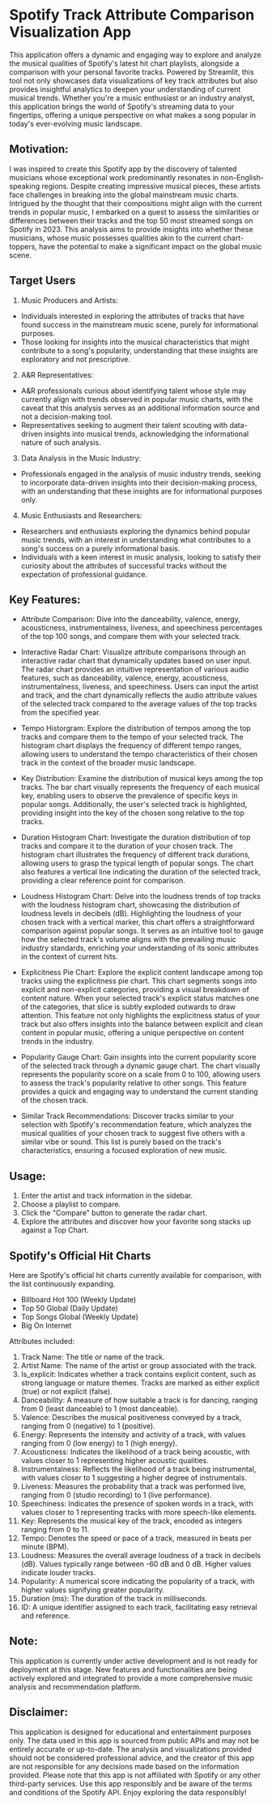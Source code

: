 # Spotify Track Attribute Comparison Visualization App

This application offers a dynamic and engaging way to explore and analyze the musical qualities of Spotify's latest hit chart playlists, alongside a comparison with your personal favorite tracks. Powered by Streamlit, this tool not only showcases data visualizations of key track attributes but also provides insightful analytics to deepen your understanding of current musical trends. Whether you're a music enthusiast or an industry analyst, this application brings the world of Spotify's streaming data to your fingertips, offering a unique perspective on what makes a song popular in today's ever-evolving music landscape.

## Motivation:
I was inspired to create this Spotify app by the discovery of talented musicians whose exceptional work predominantly resonates in non-English-speaking regions. Despite creating impressive musical pieces, these artists face challenges in breaking into the global mainstream music charts. Intrigued by the thought that their compositions might align with the current trends in popular music, I embarked on a quest to assess the similarities or differences between their tracks and the top 50 most streamed songs on Spotify in 2023. This analysis aims to provide insights into whether these musicians, whose music possesses qualities akin to the current chart-toppers, have the potential to make a significant impact on the global music scene.

## Target Users
1. Music Producers and Artists:
- Individuals interested in exploring the attributes of tracks that have found success in the mainstream music scene, purely for informational purposes.
- Those looking for insights into the musical characteristics that might contribute to a song's popularity, understanding that these insights are exploratory and not prescriptive.
2. A&R Representatives:
- A&R professionals curious about identifying talent whose style may currently align with trends observed in popular music charts, with the caveat that this analysis serves as an additional information source and not a decision-making tool.
- Representatives seeking to augment their talent scouting with data-driven insights into musical trends, acknowledging the informational nature of such analysis.
3. Data Analysis in the Music Industry:
- Professionals engaged in the analysis of music industry trends, seeking to incorporate data-driven insights into their decision-making process, with an understanding that these insights are for informational purposes only.
4. Music Enthusiasts and Researchers:
- Researchers and enthusiasts exploring the dynamics behind popular music trends, with an interest in understanding what contributes to a song's success on a purely informational basis.
- Individuals with a keen interest in music analysis, looking to satisfy their curiosity about the attributes of successful tracks without the expectation of professional guidance.

## Key Features:
- Attribute Comparison: Dive into the danceability, valence, energy, acousticness, instrumentalness, liveness, and speechiness percentages of the top 100 songs, and compare them with your selected track.

- Interactive Radar Chart: Visualize attribute comparisons through an interactive radar chart that dynamically updates based on user input. The radar chart provides an intuitive representation of various audio features, such as danceability, valence, energy, acousticness, instrumentalness, liveness, and speechiness. Users can input the artist and track, and the chart dynamically reflects the audio attribute values of the selected track compared to the average values of the top tracks from the specified year.

- Tempo Historgram: Explore the distribution of tempos among the top tracks and compare them to the tempo of your selected track. The histogram chart displays the frequency of different tempo ranges, allowing users to understand the tempo characteristics of their chosen track in the context of the broader music landscape.

- Key Distribution: Examine the distribution of musical keys among the top tracks. The bar chart visually represents the frequency of each musical key, enabling users to observe the prevalence of specific keys in popular songs. Additionally, the user's selected track is highlighted, providing insight into the key of the chosen song relative to the top tracks.

- Duration Histogram Chart: Investigate the duration distribution of top tracks and compare it to the duration of your chosen track. The histogram chart illustrates the frequency of different track durations, allowing users to grasp the typical length of popular songs. The chart also features a vertical line indicating the duration of the selected track, providing a clear reference point for comparison.

- Loudness Histogram Chart: Delve into the loudness trends of top tracks with the loudness histogram chart, showcasing the distribution of loudness levels in decibels (dB). Highlighting the loudness of your chosen track with a vertical marker, this chart offers a straightforward comparison against popular songs. It serves as an intuitive tool to gauge how the selected track's volume aligns with the prevailing music industry standards, enriching your understanding of its sonic attributes in the context of current hits.

- Explicitness Pie Chart: Explore the explicit content landscape among top tracks using the explicitness pie chart. This chart segments songs into explicit and non-explicit categories, providing a visual breakdown of content nature. When your selected track's explicit status matches one of the categories, that slice is subtly exploded outwards to draw attention. This feature not only highlights the explicitness status of your track but also offers insights into the balance between explicit and clean content in popular music, offering a unique perspective on content trends in the industry.

- Popularity Gauge Chart: Gain insights into the current popularity score of the selected track through a dynamic gauge chart. The chart visually represents the popularity score on a scale from 0 to 100, allowing users to assess the track's popularity relative to other songs. This feature provides a quick and engaging way to understand the current standing of the chosen track.

- Similar Track Recommendations: Discover tracks similar to your selection with Spotify's recommendation feature, which analyzes the musical qualities of your chosen track to suggest five others with a similar vibe or sound. This list is purely based on the track's characteristics, ensuring a focused exploration of new music.

## Usage:
1. Enter the artist and track information in the sidebar.
2. Choose a playlist to compare.
3. Click the "Compare" button to generate the radar chart.
4. Explore the attributes and discover how your favorite song stacks up against a Top Chart. 

## Spotify's Official Hit Charts
Here are Spotify's official hit charts currently available for comparison, with the list continuously expanding.
- Billboard Hot 100 (Weekly Update)
- Top 50 Global (Daily Update)
- Top Songs Global (Weekly Update)
- Big On Internet

Attributes included:
1. Track Name: The title or name of the track.
2. Artist Name: The name of the artist or group associated with the track.
3. Is_explicit: Indicates whether a track contains explicit content, such as strong language or mature themes. Tracks are marked as either explicit (true) or not explicit (false).
4. Danceability: A measure of how suitable a track is for dancing, ranging from 0 (least danceable) to 1 (most danceable).
5. Valence: Describes the musical positiveness conveyed by a track, ranging from 0 (negative) to 1 (positive).
6. Energy: Represents the intensity and activity of a track, with values ranging from 0 (low energy) to 1 (high energy).
7. Acousticness: Indicates the likelihood of a track being acoustic, with values closer to 1 representing higher acoustic qualities.
8. Instrumentalness: Reflects the likelihood of a track being instrumental, with values closer to 1 suggesting a higher degree of instrumentals.
9. Liveness: Measures the probability that a track was performed live, ranging from 0 (studio recording) to 1 (live performance).
10. Speechiness: Indicates the presence of spoken words in a track, with values closer to 1 representing tracks with more speech-like elements.
11. Key: Represents the musical key of the track, encoded as integers ranging from 0 to 11.
12. Tempo: Denotes the speed or pace of a track, measured in beats per minute (BPM).
13. Loudness: Measures the overall average loudness of a track in decibels (dB). Values typically range between -60 dB and 0 dB. Higher values indicate louder tracks. 
14. Popularity: A numerical score indicating the popularity of a track, with higher values signifying greater popularity.
15. Duration (ms): The duration of the track in milliseconds.
16. ID: A unique identifier assigned to each track, facilitating easy retrieval and reference.

## Note:
This application is currently under active development and is not ready for deployment at this stage. New features and functionalities are being actively explored and integrated to provide a more comprehensive music analysis and recommendation platform.

## Disclaimer:
This application is designed for educational and entertainment purposes only. The data used in this app is sourced from public APIs and may not be entirely accurate or up-to-date. The analysis and visualizations provided should not be considered professional advice, and the creator of this app are not responsible for any decisions made based on the information provided. Please note that this app is not affiliated with Spotify or any other third-party services. Use this app responsibly and be aware of the terms and conditions of the Spotify API. Enjoy exploring the data responsibly!
